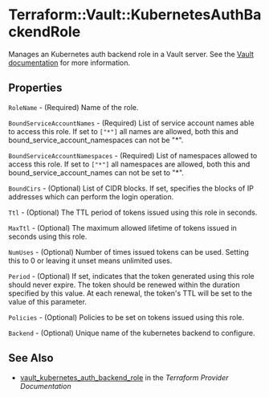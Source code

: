 # Terraform::Vault::KubernetesAuthBackendRole

Manages an Kubernetes auth backend role in a Vault server. See the [Vault
documentation](https://www.vaultproject.io/docs/auth/kubernetes.html) for more
information.

## Properties

`RoleName` - (Required) Name of the role.

`BoundServiceAccountNames` - (Required) List of service account names able to access this role. If set to `["*"]` all names are allowed, both this and bound_service_account_namespaces can not be "*".

`BoundServiceAccountNamespaces` - (Required) List of namespaces allowed to access this role. If set to `["*"]` all namespaces are allowed, both this and bound_service_account_names can not be set to "*".

`BoundCirs` - (Optional) List of CIDR blocks. If set, specifies the blocks of IP addresses which can perform the login operation.

`Ttl` - (Optional) The TTL period of tokens issued using this role in seconds.

`MaxTtl` - (Optional) The maximum allowed lifetime of tokens issued in seconds using this role.

`NumUses` - (Optional) Number of times issued tokens can be used. Setting this to 0 or leaving it unset means unlimited uses.

`Period` - (Optional) If set, indicates that the token generated using this role should never expire. The token should be renewed within the duration specified by this value. At each renewal, the token's TTL will be set to the value of this parameter.

`Policies` - (Optional) Policies to be set on tokens issued using this role.

`Backend` - (Optional) Unique name of the kubernetes backend to configure.


## See Also

* [vault_kubernetes_auth_backend_role](https://www.terraform.io/docs/providers/vault/r/kubernetes_auth_backend_role.html) in the _Terraform Provider Documentation_